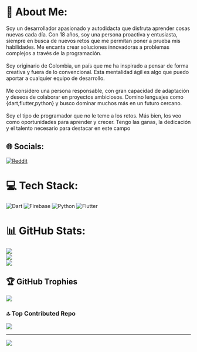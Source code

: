 # 💫 About Me:
Soy un desarrollador apasionado y autodidacta que disfruta aprender cosas nuevas cada día. Con 18 años, soy una persona proactiva y entusiasta, siempre en busca de nuevos retos que me permitan poner a prueba mis habilidades. Me encanta crear soluciones innovadoras a problemas complejos a través de la programación.<br><br>Soy originario de Colombia, un país que me ha inspirado a pensar de forma creativa y fuera de lo convencional. Esta mentalidad ágil es algo que puedo aportar a cualquier equipo de desarrollo.<br><br>Me considero una persona responsable, con gran capacidad de adaptación y deseos de colaborar en proyectos ambiciosos. Domino lenguajes como {dart,flutter,python} y busco dominar muchos más en un futuro cercano.<br><br>Soy el tipo de programador que no le teme a los retos. Más bien, los veo como oportunidades para aprender y crecer. Tengo las ganas, la dedicación y el talento necesario para destacar en este campo


## 🌐 Socials:
[![Reddit](https://img.shields.io/badge/Reddit-%23FF4500.svg?logo=Reddit&logoColor=white)](https://reddit.com/user/shidoouwu) 

# 💻 Tech Stack:
![Dart](https://img.shields.io/badge/dart-%230175C2.svg?style=for-the-badge&logo=dart&logoColor=white) ![Firebase](https://img.shields.io/badge/firebase-%23039BE5.svg?style=for-the-badge&logo=firebase) ![Python](https://img.shields.io/badge/python-3670A0?style=for-the-badge&logo=python&logoColor=ffdd54) ![Flutter](https://img.shields.io/badge/Flutter-%2302569B.svg?style=for-the-badge&logo=Flutter&logoColor=white)
# 📊 GitHub Stats:
![](https://github-readme-stats.vercel.app/api?username=Shidohs&theme=tokyonight&hide_border=true&include_all_commits=false&count_private=false)<br/>
![](https://github-readme-streak-stats.herokuapp.com/?user=Shidohs&theme=tokyonight&hide_border=true)<br/>
![](https://github-readme-stats.vercel.app/api/top-langs/?username=Shidohs&theme=tokyonight&hide_border=true&include_all_commits=false&count_private=false&layout=compact)

## 🏆 GitHub Trophies
![](https://github-profile-trophy.vercel.app/?username=Shidohs&theme=radical&no-frame=false&no-bg=true&margin-w=4)

### 🔝 Top Contributed Repo
![](https://github-contributor-stats.vercel.app/api?username=Shidohs&limit=5&theme=radical&combine_all_yearly_contributions=true)

---
[![](https://visitcount.itsvg.in/api?id=Shidohs&icon=2&color=1)](https://visitcount.itsvg.in)

<!-- Proudly created with GPRM ( https://gprm.itsvg.in ) -->
